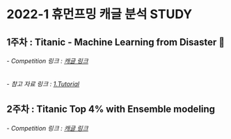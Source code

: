 # 2022-1 휴먼프밍 캐글 분석 STUDY

## 1주차 : Titanic - Machine Learning from Disaster 🚢
###### - Competition 링크 : [ 캐글 링크 ](https://www.kaggle.com/c/titanic)      
###### - 참고 자료 링크 : [ 1.Tutorial ](https://kaggle-kr.tistory.com/18?category=868316)



      
## 2주차 : Titanic Top 4% with Ensemble modeling 
###### - Competition 링크 : [ 캐글 링크 ](https://www.kaggle.com/code/yassineghouzam/titanic-top-4-with-ensemble-modeling/notebook)   


